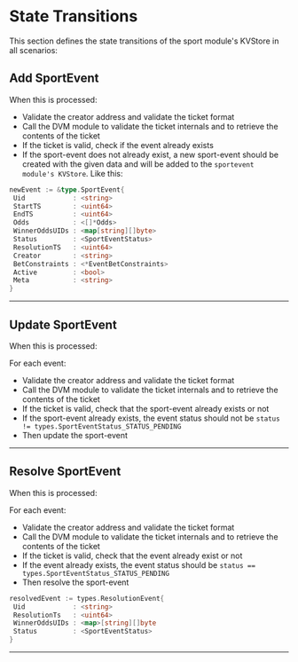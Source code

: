 # **State Transitions**

This section defines the state transitions of the sport module's KVStore in all scenarios:

## **Add SportEvent**

When this is processed:

- Validate the creator address and validate the ticket format
- Call the DVM module to validate the ticket internals and to retrieve the
  contents of the ticket
- If the ticket is valid, check if the event already exists
- If the sport-event does not already exist, a new sport-event should be
  created with the given data and will be added to the `sportevent module's KVStore`. Like this:

```go
newEvent := &type.SportEvent{
 Uid            : <string>
 StartTS        : <uint64>
 EndTS          : <uint64>
 Odds           : <[]*Odds>
 WinnerOddsUIDs : <map[string][]byte>
 Status         : <SportEventStatus>
 ResolutionTS   : <uint64>
 Creator        : <string>
 BetConstraints : <*EventBetConstraints>
 Active         : <bool>
 Meta           : <string>
}
```

---

## **Update SportEvent**

When this is processed:

For each event:

- Validate the creator address and validate the ticket format
- Call the DVM module to validate the ticket internals and to retrieve the
  contents of the ticket
- If the ticket is valid, check that the sport-event already exists or not
- If the sport-event already exists, the event status should not be
  ```status != types.SportEventStatus_STATUS_PENDING```
- Then update the sport-event

---

## **Resolve SportEvent**

When this is processed:

For each event:

- Validate the creator address and validate the ticket format
- Call the DVM module to validate the ticket internals and to retrieve the
  contents of the ticket
- If the ticket is valid, check that the event already exist or not
- If the event already exists, the event status should be
  ```status == types.SportEventStatus_STATUS_PENDING```
- Then resolve the sport-event

```go
resolvedEvent := types.ResolutionEvent{
 Uid            : <string>
 ResolutionTs   : <uint64>
 WinnerOddsUIDs : <map>[string][]byte
 Status         : <SportEventStatus>
}
```

---
